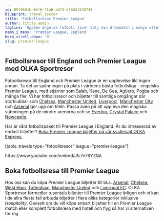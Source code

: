 ```yaml
---
id: 09f0661b-0ef6-41a6-a673-ef62df640748
blueprint: travel_soccer
title: 'Fotbollsresor Premier League'
author: little_admin
tagline: 'Upplev engelsk fotboll live! Välj din drömmatch i menyn eller matchlistan nedan.'
namn_i_meny: 'Premier League, England'
hero_scroll_down: '0'
slug: premier-league
---
```

<h2>Fotbollsresor till England och Premier League med OLKA Sportresor</h2>
<p>Fotbollsresor till England och Premier League är en upplevelse likt ingen annan. Ta del av spänningen på plats i världens bästa fotbollsliga - engelska Premier League, med stjärnor som Salah, Kane, De Gea, Agüero, Pogba och många fler. Vi har fotbollsresor och biljetter till samtliga omgångar där storklubbar som <a href="https://olka.se/fotbollsresor/premier-league/london/chelsea-fc/">Chelsea</a>, <a href="https://olka.se/fotbollsresor/premier-league/manchester/manchester-united/">Manchester United</a>, <a href="https://olka.se/fotbollsresor/premier-league/liverpool/liverpool-fc/">Liverpool</a>, <a href="https://olka.se/fotbollsresor/premier-league/manchester/manchester-city/">Manchester City</a> och <a href="https://olka.se/fotbollsresor/premier-league/london/arsenal-fc/">Arsenal</a> gör upp om titeln. Passa även på att uppleva den magiska stämningen på de mindre arenorna och se <a href="https://olka.se/fotbollsresor/premier-league/liverpool/everton-fc/">Everton</a>, <a href="https://olka.se/fotbollsresor/premier-league/london/crystal-palace/">Crystal Palace</a> och <a href="https://olka.se/fotbollsresor/premier-league/newcastle/newcastle-united/">Newcastle</a>.</p>
<p>Här är våra fotbollspaket till Premier League i England. Är du intresserad av endast biljetter? <a href="https://www.olkaexpress.se/fotbollsbiljetter/premier-league-england">Boka Premier League biljetter på vår systersajt OLKA Express.</a></p>
<p>[table_travels type="fotbollsresor" league="premier-league"]</p>
<p>https://www.youtube.com/embed/Jfc7e76YZQA</p>
<h2>Boka fotbollsresa till Premier League</h2>
<p>Hos oss kan du köpa Premier League biljetter till bl.a. <a href="https://olka.se/fotbollsresor/premier-league/london/arsenal-fc/">Arsenal</a>, <a href="https://olka.se/fotbollsresor/premier-league/london/chelsea-fc/">Chelsea</a>, <a href="https://olka.se/fotbollsresor/premier-league/london/west-ham-united/">West Ham</a>, <a href="https://olka.se/fotbollsresor/premier-league/london/tottenham/">Tottenham</a>, <a href="https://olka.se/fotbollsresor/premier-league/manchester/manchester-united/">Manchester United</a> och <a href="https://olka.se/fotbollsresor/premier-league/liverpool/liverpool-fc/">Liverpool FC</a>. OLKA Sportresor förmedlar tusentals biljetter till Premier League årligen och vi kan i de allra flesta fall erbjuda biljetter i flera olika kategorier inklusive <em>Hospitality</em>. Oavsett om du vill köpa enbart biljetter till en Premier League match eller komplett fotbollsresa med hotell och flyg så har vi alternativen för dig.</p>

